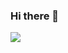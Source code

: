 ### Hi there 👋

<img src="https://capsule-render.vercel.app/api?type=Waving&color=timeGradient&height=150&section=header&text=Thanks for%20Coming&fontSize=60" />

<!--
**hongsik-lee/hongsik-lee** is a ✨ _special_ ✨ repository because its `README.md` (this file) appears on your GitHub profile.

Here are some ideas to get you started:

- 🔭 I’m currently working on ...
- 🌱 I’m currently learning ...
- 👯 I’m looking to collaborate on ...
- 🤔 I’m looking for help with ...
- 💬 Ask me about ...
- 📫 How to reach me: ...
- 😄 Pronouns: ...
- ⚡ Fun fact: ...
-->
